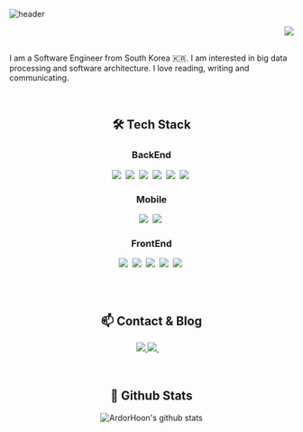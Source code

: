 
![header](https://capsule-render.vercel.app/api?type=waving&color=auto&height=300&section=header&text=ArdorHoon&fontSize=90&fontColor=3c3c3c)
</br>
<div align="right">
<img src="https://komarev.com/ghpvc/?username=ArdorHoon&&style=flat-square" align="center" />
</div>
</br>

I am a Software Engineer from South Korea 🇰🇷. I am interested in big data processing and software architecture. I love reading, writing and communicating.

</br>  

<!--여기부터 스킬 셋 -->
<!--  <img src="https://img.shields.io/badge/기술명-색깔?style=flat-square&logo=기술명&logoColor=white"/></a>&nbsp -->

<div align="center">   
  <h2>🛠️ Tech Stack</h2>
  <h3>BackEnd</h3>
  <img src="https://img.shields.io/badge/Java-CD5050?style=flat-square&logo=Java&logoColor=white"/></a>&nbsp
  <img src="https://img.shields.io/badge/Spring-369F36?style=flat-square&logo=Spring&logoColor=white"/></a>&nbsp 
  <img src="https://img.shields.io/badge/SpringBoot-369F36?style=flat-square&logo=SpringBoot&logoColor=white"/></a>&nbsp 
  <img src="https://img.shields.io/badge/Hibernate-CC9966?style=flat-square&logo=Hibernate&logoColor=white"/></a>&nbsp 
  <img src="https://img.shields.io/badge/MySQL-5C6BC0?style=flat-square&logo=mySQL&logoColor=white"/></a>&nbsp 
  <img src="https://img.shields.io/badge/H2-5a5a5a?style=flat-square"/></a>&nbsp   
  <h3>Mobile</h3>
  <img src="https://img.shields.io/badge/android-3DDC84?style=flat-square&logo=android&logoColor=white"/></a>&nbsp
  <img src="https://img.shields.io/badge/kotlin-7F52FF?style=flat-square&logo=kotlin&logoColor=white"/></a>&nbsp
  <h3>FrontEnd</h3>
  <img src="https://img.shields.io/badge/HTML-EA9A56?style=flat-square&logo=HTML5&logoColor=white"/></a>&nbsp
  <img src="https://img.shields.io/badge/css-288CD2?style=flat-square&logo=css3&logoColor=white"/></a>&nbsp
  <img src="https://img.shields.io/badge/JavaScript-FFA500?style=flat-square&logo=JavaScript&logoColor=white"/></a>&nbsp
  <img src="https://img.shields.io/badge/Bootstrap-B750EA?style=flat-square&logo=Bootstrap&logoColor=white"/></a>&nbsp
  <img src="https://img.shields.io/badge/Thymeleaf-288C28?style=flat-square&logo=thymeleaf&logoColor=white"/></a>&nbsp

<br/><br/>
  <h2>📫 Contact & Blog</h2>
  <a href="https://ardor-dev.tistory.com/">
  <img src="https://img.shields.io/badge/Tech Blog-63CC63?style=flat-square&logo=Blogger&logoColor=white"/>
  </a>
  <a href="mailto:didgnsah7320@gmail.com">
  <img src="https://img.shields.io/badge/Gmail-FF8C0A?style=flat-square&logo=Gmail&logoColor=white"/>
  </a>
 <br/><br/><br/>

## 🚩 Github Stats  

![ArdorHoon's github stats](https://github-readme-stats.vercel.app/api?username=ArdorHoon&show_icons=true&theme=dark)
</div>







